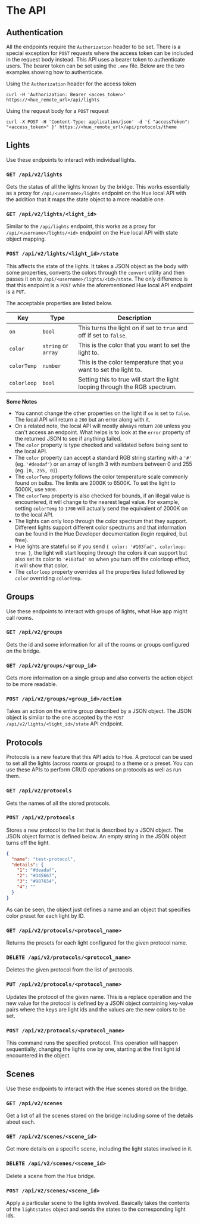 # The API

## Authentication

All the endpoints require the `Authorization` header to be set. There is a special exception for `POST` requests where the access token can be included in the request body instead. This API uses a bearer token to authenticate users. The bearer token can be set using the `.env` file. Below are the two examples showing how to authenticate.

Using the `Authorization` header for the access token

```shell
curl -H 'Authorization: Bearer <acces_token>' https://<hue_remote_url>/api/lights
```

Using the request body for a `POST` request

```shell
curl -X POST -H 'Content-Type: application/json' -d '{ "accessToken": "<access_token>" }' https://<hue_remote_url>/api/protocols/theme
```

## Lights

Use these endpoints to interact with individual lights.

### `GET /api/v2/lights`

Gets the status of all the lights known by the bridge. This works essentially as a proxy for `/api/<username>/lights` endpoint on the Hue local API with the addition that it maps the state object to a more readable one.

### `GET /api/v2/lights/<light_id>`

Similar to the `/api/lights` endpoint, this works as a proxy for `/api/<username>/lights/<id>` endpoint on the Hue local API with state object mapping.

### `POST /api/v2/lights/<light_id>/state`

This affects the state of the lights. It takes a JSON object as the body with some properties, converts the colors through the `convert` utility and then passes it on to `/api/<username>/lights/<id>/state`. The only difference is that this endpoint is a `POST` while the aforementioned Hue local API endpoint is a `PUT`.

The acceptable properties are listed below.

| Key         | Type                | Description                                                                 |
| ----------- | ------------------- | --------------------------------------------------------------------------- |
| `on`        | `bool`              | This turns the light on if set to `true` and off if set to `false`.         |
| `color`     | `string` or `array` | This is the color that you want to set the light to.                        |
| `colorTemp` | `number`            | This is the color temperature that you want to set the light to.            |
| `colorloop` | `bool`              | Setting this to true will start the light looping through the RGB spectrum. |

**Some Notes**

- You cannot change the other properties on the light if `on` is set to `false`. The local API will return a `200` but an error along with it.
- On a related note, the local API will mostly always return `200` unless you can't access an endpoint. What helps is to look at the `error` property of the returned JSON to see if anything failed.
- The `color` property is type checked and validated before being sent to the local API.
- The `color` property can accept a standard RGB string starting with a `'#'` (eg. `'#deadaf'`) or an array of length 3 with numbers between 0 and 255 (eg. `[0, 255, 0]`).
- The `colorTemp` property follows the color temperature scale commonly found on bulbs. The limits are 2000K to 6500K. To set the light to 5000K, use `5000`.
- The `colorTemp` property is also checked for bounds, if an illegal value is encountered, it will change to the nearest legal value. For example, setting `colorTemp` to `1700` will actually send the equivalent of 2000K on to the local API.
- The lights can only loop through the color spectrum that they support. Different lights support different color spectrums and that information can be found in the Hue Developer documentation (login required, but free).
- Hue lights are stateful so if you send `{ color: '#103fad', colorloop: true }`, the light will start looping through the colors it can support but also set its color to `'#103fad'` so when you turn off the colorloop effect, it will show that color.
- The `colorloop` property overrides all the properties listed followed by `color` overriding `colorTemp`.

## Groups

Use these endpoints to interact with groups of lights, what Hue app might call rooms.

### `GET /api/v2/groups`

Gets the id and some information for all of the rooms or groups configured on the bridge.

### `GET /api/v2/groups/<group_id>`

Gets more information on a single group and also converts the action object to be more readable.

### `POST /api/v2/groups/<group_id>/action`

Takes an action on the entire group described by a JSON object. The JSON object is similar to the one accepted by the `POST /api/v2/lights/<light_id>/state` API endpoint.

## Protocols

Protocols is a new feature that this API adds to Hue. A protocol can be used to set all the lights (across rooms or groups) to a theme or a preset. You can use these APIs to perform CRUD operations on protocols as well as run them.

### `GET /api/v2/protocols`

Gets the names of all the stored protocols.

### `POST /api/v2/protocols`

Stores a new protocol to the list that is described by a JSON object. The JSON object format is defined below. An empty string in the JSON object turns off the light.

```json
{
  "name": "test-protocol",
  "details": {
    "1": "#deadaf",
    "2": "#345667",
    "3": "#987654",
    "4": ""
  }
}
```

As can be seen, the object just defines a name and an object that specifies color preset for each light by ID.

### `GET /api/v2/protocols/<protocol_name>`

Returns the presets for each light configured for the given protocol name.

### `DELETE /api/v2/protocols/<protocol_name>`

Deletes the given protocol from the list of protocols.

### `PUT /api/v2/protocols/<protocol_name>`

Updates the protocol of the given name. This is a replace operation and the new value for the protocol is defined by a JSON object containing key-value pairs where the keys are light ids and the values are the new colors to be set.

### `POST /api/v2/protocols/<protocol_name>`

This command runs the specified protocol. This operation will happen sequentially, changing the lights one by one, starting at the first light id encountered in the object.

## Scenes

Use these endpoints to interact with the Hue scenes stored on the bridge.

### `GET /api/v2/scenes`

Get a list of all the scenes stored on the bridge including some of the details about each.

### `GET /api/v2/scenes/<scene_id>`

Get more details on a specific scene, including the light states involved in it.

### `DELETE /api/v2/scenes/<scene_id>`

Delete a scene from the Hue bridge.

### `POST /api/v2/scenes/<scene_id>`

Apply a particular scene to the lights involved. Basically takes the contents of the `lightstates` object and sends the states to the corresponding light ids.
